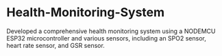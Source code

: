 # Health-Monitoring-System
Developed a comprehensive health monitoring system using a NODEMCU ESP32 microcontroller and various sensors, including an SPO2 sensor, heart rate sensor, and GSR sensor.
